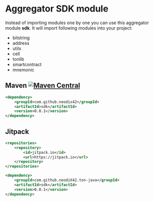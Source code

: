 # Aggregator SDK module

Instead of importing modules one by one you can use this aggregator module **sdk**.
It will import following modules into your project:

* bitstring
* address
* utils
* cell
* tonlib
* smartcontract
* mnemonic

## Maven [![Maven Central][maven-central-svg]][maven-central]

```xml
<dependency>
    <groupId>com.github.neodix42</groupId>
    <artifactId>sdk</artifactId>
    <version>0.0.1</version>
</dependency>
```

## Jitpack

```xml
<repositories>
    <repository>
        <id>jitpack.io</id>
        <url>https://jitpack.io</url>
    </repository>
</repositories>
```

```xml
<dependency>
    <groupId>com.github.neodiX42.ton-java</groupId>
    <artifactId>sdk</artifactId>
    <version>0.0.1</version>
</dependency>
```

[maven-central-svg]: https://img.shields.io/maven-central/v/org.ton.java/sdk

[maven-central]: https://mvnrepository.com/artifact/org.ton.java/sdk

[ton-svg]: https://img.shields.io/badge/Based%20on-TON-blue

[ton]: https://ton.org
